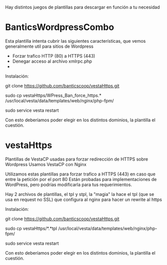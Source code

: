 Hay distintos juegos de plantillas para descargar en función a tu necesidad

# BanticsWordpressCombo
Esta plantilla intenta cubrir las siguientes características, que vemos generalmente util para sitios de Wordpress

* Forzar trafico HTTP (80) a HTTPS (443)
* Denegar acceso al archivo xmlrpc.php 
* 


Instalación:

git clone https://github.com/banticscoop/vestaHttps.git

sudo cp vestaHttps/WPress_Ban_force_https.* /usr/local/vesta/data/templates/web/nginx/php-fpm/

sudo service vesta restart

Con esto deberíamos poder elegir en los distintos dominios, la plantilla el cuestión.




# vestaHttps
Plantillas de VestaCP usadas para forzar redirección de HTTPS sobre Wordpress
Usamos VestaCP con Nginx

Utilizamos estas plantillas para forzar trafico a HTTPS (443) en caso que entre la petición por el port 80
Están probadas para implementaciones de WordPress, pero podrías modificarla para tus requerimientos.

Hay 2 archivos de plantillas, el tpl y stpl, la "magia" la hace el tpl (que se usa en request no SSL) que configura al nginx para hacer un rewrite al https

Instalación:

git clone https://github.com/banticscoop/vestaHttps.git

sudo cp vestaHttps/*.*tpl /usr/local/vesta/data/templates/web/nginx/php-fpm/

sudo service vesta restart

Con esto deberíamos poder elegir en los distintos dominios, la plantilla el cuestión.

